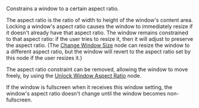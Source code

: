 Constrains a window to a certain aspect ratio.

The aspect ratio is the ratio of width to height of the window's content area. Locking a window's aspect ratio causes the window to immediately resize if it doesn't already have that aspect ratio. The window remains constrained to that aspect ratio: if the user tries to resize it, then it will adjust to preserve the aspect ratio. (The [Change Window Size](vuo-node://vuo.window.size2) node can resize the window to a different aspect ratio, but the window will revert to the aspect ratio set by this node if the user resizes it.)

The aspect ratio constraint can be removed, allowing the window to move freely, by using the [Unlock Window Aspect Ratio](vuo-node://vuo.window.aspectRatio.reset2) node.

If the window is fullscreen when it receives this window setting, the window's aspect ratio doesn't change until the window becomes non-fullscreen.
